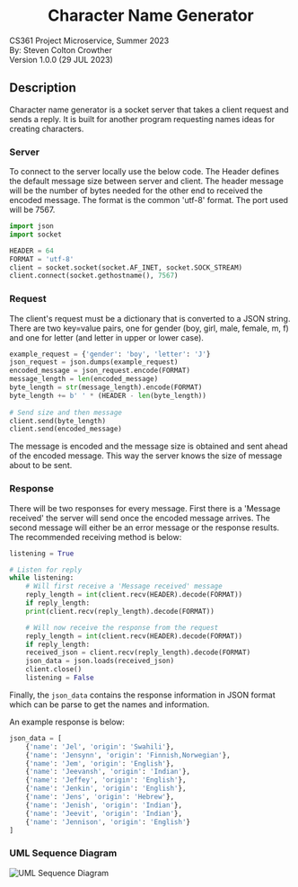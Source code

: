 <h1 style="text-align:center">Character Name Generator</h1>
CS361 Project Microservice, Summer 2023<br>
By: Steven Colton Crowther<br>
Version 1.0.0 (29 JUL 2023)

<h2>Description</h2>  
Character name generator is a socket server that takes a client request and sends a reply. It is built for another program requesting names ideas for creating characters. 

<h3>Server</h3>
To connect to the server locally use the below code. The Header defines the default message size between server and client. The header message will be the number of bytes needed for the other end to received the encoded message. The format is the common 'utf-8' format. The port used will be 7567.

```python
import json  
import socket

HEADER = 64
FORMAT = 'utf-8'
client = socket.socket(socket.AF_INET, socket.SOCK_STREAM)  
client.connect(socket.gethostname(), 7567)
```

<h3>Request</h3>
The client's request must be a dictionary that is converted to a JSON string. There are two key=value pairs, one for gender (boy, girl, male, female, m, f) and one for letter (and letter in upper or lower case).

```python
example_request = {'gender': 'boy', 'letter': 'J'}
json_request = json.dumps(example_request)  
encoded_message = json_request.encode(FORMAT)  
message_length = len(encoded_message)  
byte_length = str(message_length).encode(FORMAT)  
byte_length += b' ' * (HEADER - len(byte_length))  
  
# Send size and then message  
client.send(byte_length)  
client.send(encoded_message)  

```  
The message is encoded and the message size is obtained and sent ahead of the encoded message. This way the server knows the size of message about to be sent.

<h3>Response</h3>
There will be two responses for every message. First there is a 'Message received' the server will send once the encoded message arrives. The second message will either be an error message or the response results. The recommended receiving method is below:

```python
listening = True 

# Listen for reply
while listening: 
	# Will first receive a 'Message received' message
	reply_length = int(client.recv(HEADER).decode(FORMAT))  
	if reply_length:  
	print(client.recv(reply_length).decode(FORMAT))  

	# Will now receive the response from the request
	reply_length = int(client.recv(HEADER).decode(FORMAT))  
	if reply_length:  
	received_json = client.recv(reply_length).decode(FORMAT)
	json_data = json.loads(received_json)  
	client.close()  
	listening = False
```

Finally, the `json_data` contains the response information in JSON format which can be parse to get the names and information.

An example response is below:
```python
json_data = [
	{'name': 'Jel', 'origin': 'Swahili'},
	{'name': 'Jensynn', 'origin': 'Finnish,Norwegian'},
	{'name': 'Jem', 'origin': 'English'},
	{'name': 'Jeevansh', 'origin': 'Indian'},
	{'name': 'Jeffey', 'origin': 'English'}, 
	{'name': 'Jenkin', 'origin': 'English'}, 
	{'name': 'Jens', 'origin': 'Hebrew'}, 
	{'name': 'Jenish', 'origin': 'Indian'}, 
	{'name': 'Jeevit', 'origin': 'Indian'}, 
	{'name': 'Jennison', 'origin': 'English'}
]
```

<h3>UML Sequence Diagram</h3>

![UML Sequence Diagram](https://github.com/ojo4f3/character_name_generator/blob/main/uml-sequence.png)
